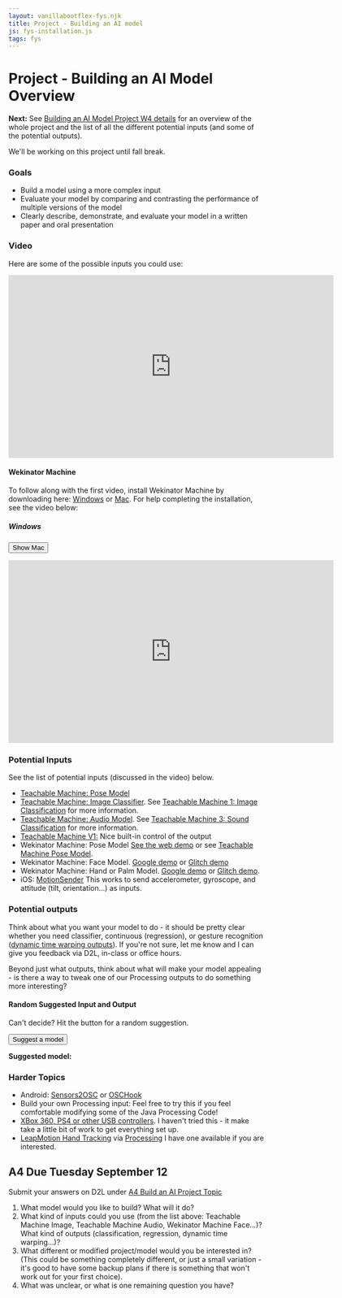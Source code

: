 ```yaml
---
layout: vanillabootflex-fys.njk
title: Project - Building an AI model
js: fys-installation.js
tags: fys
---
```


# Project - Building an AI Model Overview

**Next:** See [Building an AI Model Project W4 details](/fys-V07-23) for an overview of the whole project and the list of all the different potential inputs (and some of the potential outputs).

We'll be working on this project until fall break.

### Goals

- Build a model using a more complex input
- Evaluate your model by comparing and contrasting the performance of multiple versions of the model
- Clearly describe, demonstrate, and evaluate your model in a written paper and oral presentation

### Video

Here are some of the possible inputs you could use:

<iframe width="640" height="360" src="https://www.youtube.com/embed/jb45WGyTrf8" frameborder="0" allow="accelerometer; autoplay; encrypted-media; gyroscope; picture-in-picture" allowfullscreen></iframe>

<!-- This video lays out what to do for Wednesday: -->

<!-- <iframe width="640" height="360" src="https://www.youtube.com/embed/NRYBpwDipIc" frameborder="0" allow="accelerometer; autoplay; encrypted-media; gyroscope; picture-in-picture" allowfullscreen></iframe> -->


<h4>Wekinator Machine</h4>

To follow along with the first video, install Wekinator Machine by downloading here: [Windows](https://github.com/ryanpdwyer/wekinator-machine2/releases/download/v2.0/wekinator-machine-2.0-windows.Setup.exe) or [Mac](https://github.com/ryanpdwyer/wekinator-machine2/releases/download/v2.0/wekinator-machine-2.0-mac-arm64.zip). For help completing the installation, see the video below:

<h5 id="video-heading">Windows</h5>

<button id="button" onclick="toggleWindowsMac();">Show Mac</button>


<iframe width="640" height="360" src="https://www.youtube.com/embed/zE_7wf6Z-F8" frameborder="0" allow="accelerometer; autoplay; encrypted-media; gyroscope; picture-in-picture" allowfullscreen
id='windows-install'></iframe>

<iframe width="640" height="360" src="https://www.youtube.com/embed/xbYMMi0bSZY" frameborder="0" allow="accelerometer; autoplay; encrypted-media; gyroscope; picture-in-picture" allowfullscreen
id='mac-install' hidden></iframe>


### Potential Inputs

See the list of potential inputs (discussed in the video) below. 

<div class="randomize-list">

- [Teachable Machine: Pose Model](https://teachablemachine.withgoogle.com)
- [Teachable Machine: Image Classifier](https://teachablemachine.withgoogle.com). See [Teachable Machine 1: Image Classification](https://youtu.be/kwcillcWOg0) for more information.
- [Teachable Machine: Audio Model](https://teachablemachine.withgoogle.com). See [Teachable Machine 3: Sound Classification](https://youtu.be/TOrVsLklltM) for more information.
- [Teachable Machine V1:](https://teachablemachine.withgoogle.com/v1/) Nice built-in control of the output
- Wekinator Machine: Pose Model	[See the web demo](https://storage.googleapis.com/tfjs-models/demos/posenet/camera.html) or see [Teachable Machine Pose Model](https://teachablemachine.withgoogle.com).
- Wekinator Machine: Face Model. [Google demo](https://storage.googleapis.com/tfjs-models/demos/facemesh/index.html) or [Glitch demo](https://networked-facemesh-3js-tf2.glitch.me/)
- Wekinator Machine: Hand or Palm Model. [Google demo](https://storage.googleapis.com/tfjs-models/demos/handtrack/index.html) or [Glitch demo](https://networked-hand-3js-tf174-handv1.glitch.me/). 
- iOS: [MotionSender](https://apps.apple.com/us/app/motionsender/id1315005698) This works to send accelerometer, gyroscope, and attitude (tilt, orientation...) as inputs.

</div>

### Potential outputs

Think about what you want your model to do - it should be pretty clear whether you need classifier, continuous (regression), or gesture recognition ([dynamic time warping outputs](/fys-V05-23)). If you're not sure, let me know and I can give you feedback via D2L, in-class or office hours.

Beyond just what outputs, think about what will make your model appealing - is there a way to tweak one of our Processing outputs to do something more interesting?

<h4> Random Suggested Input and Output </h4>

Can't decide? Hit the button for a random suggestion.

<button onclick="randomInput()">Suggest a model</button>
<p><b>Suggested model:</b> <span id="suggested-model"></span</p>

### Harder Topics

<div class="randomize-list">

- Android: [Sensors2OSC](https://f-droid.org/packages/org.sensors2.osc/) or [OSCHook](https://play.google.com/store/apps/details?id=com.hollyhook.oscHook&hl=en_US&showAllReviews=true)
- Build your own Processing input: Feel free to try this if you feel comfortable modifying some of the Java Processing Code!
- [XBox 360, PS4 or other USB controllers](https://gist.github.com/drscotthawley/dd74db91dd2f8ec3c810a87d4d26b576). I haven't tried this - it make take a little bit of work to get everything set up.
- [LeapMotion Hand Tracking](https://www.ultraleap.com/product/leap-motion-controller/) via [Processing](http://www.doc.gold.ac.uk/~mas01rf/WekinatorDownloads/wekinator_examples/all_source_zips/LeapMotionViaProcessing.zip) I have one available if you are interested.
</div>

## A4 Due Tuesday September 12

<div class="alert alert-warning" role="alert" markdown=1>
Submit your answers on D2L under <a target="_blank" href="https://d2l.mountunion.edu/d2l/le/content/54369/viewContent/820927/View">A4 Build an AI Project Topic</a>
</div>

1. What model would you like to build? What will it do?
2. What kind of inputs could you use (from the list above: Teachable Machine Image, Teachable Machine Audio, Wekinator Machine Face...)?
    What kind of outputs (classification, regression, dynamic time warping...)?
3. What different or modified project/model would you be interested in? (This could be something completely different, or just a small variation - it's good to have some backup plans if there is something that won't work out for your first choice).
4. What was unclear, or what is one remaining question you have?
